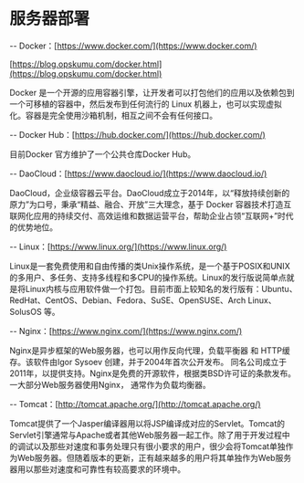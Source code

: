 # 服务器部署

-- Docker：[https://www.docker.com/](https://www.docker.com/)

[https://blog.opskumu.com/docker.html](https://blog.opskumu.com/docker.html)

Docker 是一个开源的应用容器引擎，让开发者可以打包他们的应用以及依赖包到一个可移植的容器中，然后发布到任何流行的 Linux 机器上，也可以实现虚拟化。容器是完全使用沙箱机制，相互之间不会有任何接口。

-- Docker Hub：[https://hub.docker.com/](https://hub.docker.com/)

目前Docker 官方维护了一个公共仓库Docker Hub。

-- DaoCloud：[https://www.daocloud.io/](https://www.daocloud.io/)

DaoCloud，企业级容器云平台。DaoCloud成立于2014年，以“释放持续创新的原力”为口号，秉承“精益、融合、开放”三大理念，基于 Docker 容器技术打造互联网化应用的持续交付、高效运维和数据运营平台，帮助企业占领“互联网+”时代的优势地位。

-- Linux：[https://www.linux.org/](https://www.linux.org/)​

Linux是一套免费使用和自由传播的类Unix操作系统，是一个基于POSIX和UNIX的多用户、多任务、支持多线程和多CPU的操作系统。Linux的发行版说简单点就是将Linux内核与应用软件做一个打包。目前市面上较知名的发行版有：Ubuntu、RedHat、CentOS、Debian、Fedora、SuSE、OpenSUSE、Arch Linux、SolusOS 等。

-- Nginx：[https://www.nginx.com/](https://www.nginx.com/)​

Nginx是异步框架的Web服务器，也可以用作反向代理，负载平衡器 和 HTTP缓存。该软件由Igor Sysoev 创建，并于2004年首次公开发布。 同名公司成立于2011年，以提供支持。Nginx是免费的开源软件，根据类BSD许可证的条款发布。一大部分Web服务器使用Nginx， 通常作为负载均衡器。

-- Tomcat：[http://tomcat.apache.org/](http://tomcat.apache.org/)​

Tomcat提供了一个Jasper编译器用以将JSP编译成对应的Servlet。Tomcat的Servlet引擎通常与Apache或者其他Web服务器一起工作。除了用于开发过程中的调试以及那些对速度和事务处理只有很小要求的用户，很少会将Tomcat单独作为Web服务器。但随着版本的更新，正有越来越多的用户将其单独作为Web服务器用以那些对速度和可靠性有较高要求的环境中。



